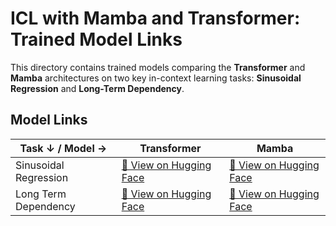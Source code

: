 # ICL with Mamba and Transformer: Trained Model Links

This directory contains trained models comparing the **Transformer** and **Mamba** architectures on two key in-context learning tasks: **Sinusoidal Regression** and **Long-Term Dependency**.

## Model Links

| Task ↓ / Model → | Transformer | Mamba |
|------------------|-------------|--------|
| Sinusoidal Regression | [🤗 View on Hugging Face](https://huggingface.co/kkodnad/sinusoidal_regression_tf_embd512_layer8_lr1e-4) | [🤗 View on Hugging Face](https://huggingface.co/kkodnad/sinusoidal_regression_mamba_embd512_layer8_lr1e-4) |
| Long Term Dependency | [🤗 View on Hugging Face](https://huggingface.co/kkodnad/long_term_dependency_gpt2_embd512_layer8_lr1e-4) | [🤗 View on Hugging Face](https://huggingface.co/kkodnad/long_term_dependency_mamba_embd512_layer8_lr1e-4) |
